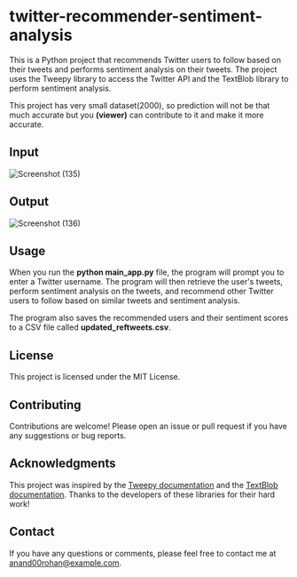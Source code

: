 # twitter-recommender-sentiment-analysis
This is a Python project that recommends Twitter users to follow based on their tweets and performs sentiment analysis on their tweets. The project uses the Tweepy library to access the Twitter API and the TextBlob library to perform sentiment analysis.

This project has very small dataset(2000), so prediction will not be that much accurate but you **(viewer)** can contribute to it and make it more accurate.


## Input
![Screenshot (135)](https://user-images.githubusercontent.com/96521078/229467042-fa349ee9-a5fa-48ed-b548-2b170177d261.png)

## Output
![Screenshot (136)](https://user-images.githubusercontent.com/96521078/229467079-1c3c4cc1-c043-4d76-98cf-89c5687d9037.png)

## Usage
When you run the **python main_app.py** file, the program will prompt you to enter a Twitter username. The program will then retrieve the user's tweets, perform sentiment analysis on the tweets, and recommend other Twitter users to follow based on similar tweets and sentiment analysis.

The program also saves the recommended users and their sentiment scores to a CSV file called **updated_reftweets.csv**.

## License
This project is licensed under the MIT License.

## Contributing
Contributions are welcome! Please open an issue or pull request if you have any suggestions or bug reports.

## Acknowledgments
This project was inspired by the [Tweepy documentation](https://docs.tweepy.org/en/latest/getting_started.html) and the [TextBlob documentation](https://textblob.readthedocs.io/en/dev/). Thanks to the developers of these libraries for their hard work!

## Contact
If you have any questions or comments, please feel free to contact me at anand00rohan@example.com.





